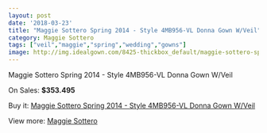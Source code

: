 ```yaml
---
layout: post
date: '2018-03-23'
title: "Maggie Sottero Spring 2014 - Style 4MB956-VL Donna Gown W/Veil"
category: Maggie Sottero
tags: ["veil","maggie","spring","wedding","gowns"]
image: http://img.idealgown.com/8425-thickbox_default/maggie-sottero-spring-2014-style-4mb956-vl-donna-gown-w-veil.jpg
---
```

Maggie Sottero Spring 2014 - Style 4MB956-VL Donna Gown W/Veil

On Sales: **$353.495**
<a href="https://www.idealgown.com/en/maggie-sottero/3500-maggie-sottero-spring-2014-style-4mb956-vl-donna-gown-w-veil.html"><amp-img layout="responsive" width="600" height="600" src="//img.idealgown.com/8425-thickbox_default/maggie-sottero-spring-2014-style-4mb956-vl-donna-gown-w-veil.jpg" alt="Maggie Sottero Spring 2014 - Style 4MB956-VL Donna Gown W/Veil 0" /></a>
<a href="https://www.idealgown.com/en/maggie-sottero/3500-maggie-sottero-spring-2014-style-4mb956-vl-donna-gown-w-veil.html"><amp-img layout="responsive" width="600" height="600" src="//img.idealgown.com/8426-thickbox_default/maggie-sottero-spring-2014-style-4mb956-vl-donna-gown-w-veil.jpg" alt="Maggie Sottero Spring 2014 - Style 4MB956-VL Donna Gown W/Veil 1" /></a>

Buy it: [Maggie Sottero Spring 2014 - Style 4MB956-VL Donna Gown W/Veil](https://www.idealgown.com/en/maggie-sottero/3500-maggie-sottero-spring-2014-style-4mb956-vl-donna-gown-w-veil.html "Maggie Sottero Spring 2014 - Style 4MB956-VL Donna Gown W/Veil")

View more: [Maggie Sottero](https://www.idealgown.com/en/45-maggie-sottero "Maggie Sottero")